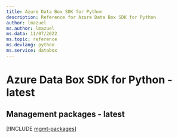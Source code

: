 ```yaml
---
title: Azure Data Box SDK for Python
description: Reference for Azure Data Box SDK for Python
author: lmazuel
ms.author: lmazuel
ms.data: 11/07/2022
ms.topic: reference
ms.devlang: python
ms.service: databox
---
```

# Azure Data Box SDK for Python - latest

## Management packages - latest
[!INCLUDE [mgmt-packages](data-box-mgmt-index.md)]
